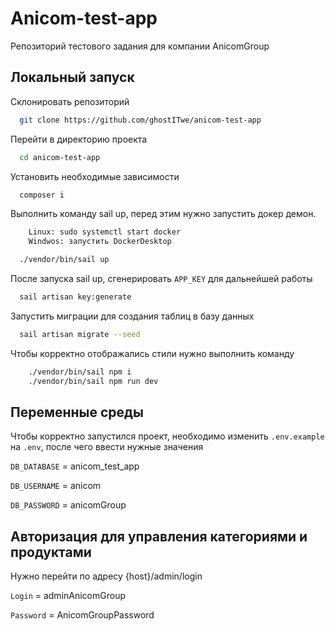 # Anicom-test-app

Репозиторий тестового задания для компании AnicomGroup


## Локальный запуск

Склонировать репозиторий

```bash
  git clone https://github.com/ghostITwe/anicom-test-app
```

Перейти в директорию проекта

```bash
  cd anicom-test-app
```

Установить необходимые зависимости

```bash
  composer i
```

Выполнить команду sail up, перед этим нужно запустить докер демон.

```bash
    Linux: sudo systemctl start docker
    Windwos: запустить DockerDesktop
```

```bash
  ./vendor/bin/sail up
```

После запуска sail up, сгенерировать `APP_KEY` для дальнейшей работы

```bash
  sail artisan key:generate
```

Запустить миграции для создания таблиц в базу данных

```bash
  sail artisan migrate --seed
```

Чтобы корректно отображались стили нужно выполнить команду

```bash
    ./vendor/bin/sail npm i 
    ./vendor/bin/sail npm run dev
```


## Переменные среды

Чтобы корректно запустился проект, необходимо изменить `.env.example` на `.env`, после чего ввести нужные значения

`DB_DATABASE` = anicom_test_app

`DB_USERNAME` = anicom

`DB_PASSWORD` = anicomGroup

## Авторизация для управления категориями и продуктами

Нужно перейти по адресу {host}/admin/login

`Login` = adminAnicomGroup

`Password` = AnicomGroupPassword

